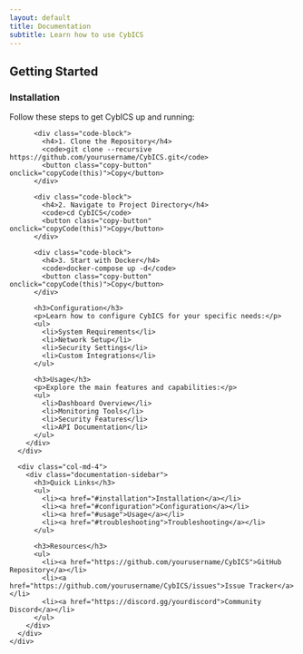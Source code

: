 ```yaml
---
layout: default
title: Documentation
subtitle: Learn how to use CybICS
---
```


<section id="documentation" class="section">
  <div class="container">
    <div class="row">
      <div class="col-md-8">
        <h2 class="section-title">Getting Started</h2>
        <div class="documentation-content">
          <h3>Installation</h3>
          <p>Follow these steps to get CybICS up and running:</p>
          
          <div class="code-block">
            <h4>1. Clone the Repository</h4>
            <code>git clone --recursive https://github.com/yourusername/CybICS.git</code>
            <button class="copy-button" onclick="copyCode(this)">Copy</button>
          </div>

          <div class="code-block">
            <h4>2. Navigate to Project Directory</h4>
            <code>cd CybICS</code>
            <button class="copy-button" onclick="copyCode(this)">Copy</button>
          </div>

          <div class="code-block">
            <h4>3. Start with Docker</h4>
            <code>docker-compose up -d</code>
            <button class="copy-button" onclick="copyCode(this)">Copy</button>
          </div>

          <h3>Configuration</h3>
          <p>Learn how to configure CybICS for your specific needs:</p>
          <ul>
            <li>System Requirements</li>
            <li>Network Setup</li>
            <li>Security Settings</li>
            <li>Custom Integrations</li>
          </ul>

          <h3>Usage</h3>
          <p>Explore the main features and capabilities:</p>
          <ul>
            <li>Dashboard Overview</li>
            <li>Monitoring Tools</li>
            <li>Security Features</li>
            <li>API Documentation</li>
          </ul>
        </div>
      </div>

      <div class="col-md-4">
        <div class="documentation-sidebar">
          <h3>Quick Links</h3>
          <ul>
            <li><a href="#installation">Installation</a></li>
            <li><a href="#configuration">Configuration</a></li>
            <li><a href="#usage">Usage</a></li>
            <li><a href="#troubleshooting">Troubleshooting</a></li>
          </ul>

          <h3>Resources</h3>
          <ul>
            <li><a href="https://github.com/yourusername/CybICS">GitHub Repository</a></li>
            <li><a href="https://github.com/yourusername/CybICS/issues">Issue Tracker</a></li>
            <li><a href="https://discord.gg/yourdiscord">Community Discord</a></li>
          </ul>
        </div>
      </div>
    </div>
  </div>
</section>

<script>
function copyCode(button) {
  const codeBlock = button.previousElementSibling;
  const textArea = document.createElement('textarea');
  textArea.value = codeBlock.textContent;
  document.body.appendChild(textArea);
  textArea.select();
  document.execCommand('copy');
  document.body.removeChild(textArea);
  
  button.classList.add('copied');
  button.textContent = 'Copied!';
  setTimeout(() => {
    button.classList.remove('copied');
    button.textContent = 'Copy';
  }, 2000);
}
</script> 